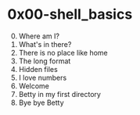 # 0x00-shell_basics

0. Where am I? 
1. What's in there? 
2. There is no place like home 
3. The long format
4. Hidden files
5. I love numbers
6. Welcome
7. Betty in my first directory
8. Bye bye Betty
